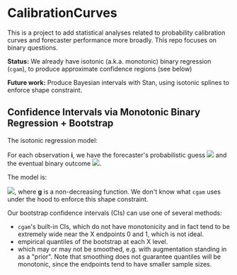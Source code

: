 # CalibrationCurves

This is a project to add statistical analyses related to probability
calibration curves and forecaster performance more broadly. This repo
focuses on binary questions.

**Status:** We already have isotonic (a.k.a. monotonic) binary
regression (`cgam`), to produce approximate confidence regions (see below)

**Future work:** Produce Bayesian intervals with Stan, using isotonic
splines to enforce shape constraint.

## Confidence Intervals via Monotonic Binary Regression + Bootstrap

The isotonic regression model:

For each observation **i**, we have the forecaster's probabilistic
guess <img
src="https://latex.codecogs.com/png.image?\dpi{110}&space;\bg_black&space;X_i\in%20[0,1]">
 and the eventual binary outcome <img
src="https://latex.codecogs.com/png.image?\dpi{110}&space;\bg_black&space;Y_i\in%20\{0,1\}">.

The model is:

<img
src="https://latex.codecogs.com/png.image?\dpi{110}&space;\bg_black&space;Y_i%20\sim%20Bernoulli(g(X_i))">,
where **g** is a non-decreasing function. We don't know what `cgam`
uses under the hood to enforce this shape constraint.

Our bootstrap confidence intervals (CIs) can use one of several
methods:
- `cgam`'s built-in CIs, which do not have monotonicity and in fact
  tend to be extremely wide near the X endpoints 0 and 1, which is not ideal.
- empirical quantiles of the bootstrap at each X level.
 - which may or may not be smoothed, e.g. with augmentation standing
in as a "prior". Note that smoothing does not guarantee quantiles will
be monotonic, since the endpoints tend to have smaller sample sizes.
